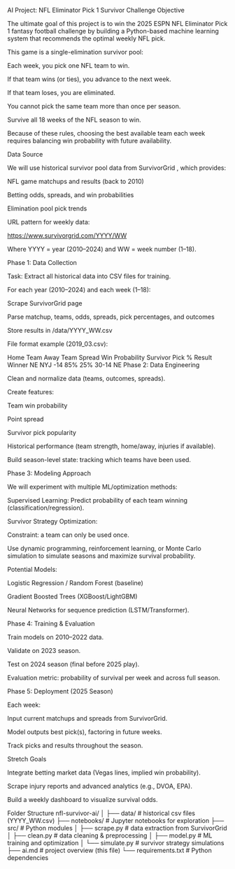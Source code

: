 AI Project: NFL Eliminator Pick 1 Survivor Challenge
Objective

The ultimate goal of this project is to win the 2025 ESPN NFL Eliminator Pick 1 fantasy football challenge by building a Python-based machine learning system that recommends the optimal weekly NFL pick.

This game is a single-elimination survivor pool:

Each week, you pick one NFL team to win.

If that team wins (or ties), you advance to the next week.

If that team loses, you are eliminated.

You cannot pick the same team more than once per season.

Survive all 18 weeks of the NFL season to win.

Because of these rules, choosing the best available team each week requires balancing win probability with future availability.

Data Source

We will use historical survivor pool data from SurvivorGrid
, which provides:

NFL game matchups and results (back to 2010)

Betting odds, spreads, and win probabilities

Elimination pool pick trends

URL pattern for weekly data:

https://www.survivorgrid.com/YYYY/WW


Where YYYY = year (2010–2024) and WW = week number (1–18).

Phase 1: Data Collection

Task: Extract all historical data into CSV files for training.

For each year (2010–2024) and each week (1–18):

Scrape SurvivorGrid page

Parse matchup, teams, odds, spreads, pick percentages, and outcomes

Store results in /data/YYYY_WW.csv

File format example (2019_03.csv):

Home Team	Away Team	Spread	Win Probability	Survivor Pick %	Result	Winner
NE	NYJ	-14	85%	25%	30-14	NE
Phase 2: Data Engineering

Clean and normalize data (teams, outcomes, spreads).

Create features:

Team win probability

Point spread

Survivor pick popularity

Historical performance (team strength, home/away, injuries if available).

Build season-level state: tracking which teams have been used.

Phase 3: Modeling Approach

We will experiment with multiple ML/optimization methods:

Supervised Learning: Predict probability of each team winning (classification/regression).

Survivor Strategy Optimization:

Constraint: a team can only be used once.

Use dynamic programming, reinforcement learning, or Monte Carlo simulation to simulate seasons and maximize survival probability.

Potential Models:

Logistic Regression / Random Forest (baseline)

Gradient Boosted Trees (XGBoost/LightGBM)

Neural Networks for sequence prediction (LSTM/Transformer).

Phase 4: Training & Evaluation

Train models on 2010–2022 data.

Validate on 2023 season.

Test on 2024 season (final before 2025 play).

Evaluation metric: probability of survival per week and across full season.

Phase 5: Deployment (2025 Season)

Each week:

Input current matchups and spreads from SurvivorGrid.

Model outputs best pick(s), factoring in future weeks.

Track picks and results throughout the season.

Stretch Goals

Integrate betting market data (Vegas lines, implied win probability).

Scrape injury reports and advanced analytics (e.g., DVOA, EPA).

Build a weekly dashboard to visualize survival odds.

Folder Structure
nfl-survivor-ai/
│
├── data/                # historical csv files (YYYY_WW.csv)
├── notebooks/           # Jupyter notebooks for exploration
├── src/                 # Python modules
│   ├── scrape.py        # data extraction from SurvivorGrid
│   ├── clean.py         # data cleaning & preprocessing
│   ├── model.py         # ML training and optimization
│   └── simulate.py      # survivor strategy simulations
├── ai.md                # project overview (this file)
└── requirements.txt     # Python dependencies
